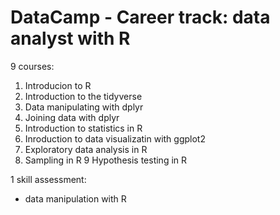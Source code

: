 # DataCamp - Career track: data analyst with R

9 courses:
1. Introducion to R
2. Introduction to the tidyverse
3. Data manipulating with dplyr
4. Joining data with dplyr
5. Introduction to statistics in R
6. Inroduction to data visualizatin with ggplot2
7. Exploratory data analysis in R
8. Sampling in R
9 Hypothesis testing in R

1 skill assessment:
* data manipulation with R
